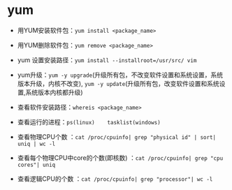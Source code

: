 # yum

* 用YUM安装软件包：`yum install <package_name>`

* 用YUM删除软件包：`yum remove <package_name>`

* yum 设置安装路径：`yum install --installroot=/usr/src/ vim`

* yum升级：`yum -y upgrade`(升级所有包，不改变软件设置和系统设置，系统版本升级，内核不改变), `yum -y update`(升级所有包，改变软件设置和系统设置,系统版本内核都升级)


* 查看软件安装路径：`whereis <package_name>`

* 查看运行的进程：`ps(linux)	tasklist(windows)`

* 查看物理CPU个数 ：`cat /proc/cpuinfo| grep "physical id" | sort| uniq | wc -l `

* 查看每个物理CPU中core的个数(即核数) ：`cat /proc/cpuinfo| grep "cpu cores"| uniq `

* 查看逻辑CPU的个数 ：`cat /proc/cpuinfo| grep "processor"| wc -l`